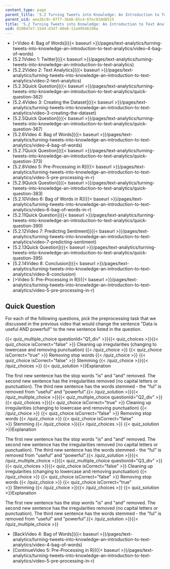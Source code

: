 ```yaml
---
content_type: page
parent_title: '5.2 Turning Tweets into Knowledge: An Introduction to Text Analytics'
parent_uid: aea3bc9c-07f7-3648-65c4-6fec93dd8515
title: '5.2 Turning Tweets into Knowledge: An Introduction to Text Analytics'
uid: 820047e7-15d4-d347-40e0-11a49546196a
---
```


*   [\<Video 4: Bag of Words]({{< baseurl >}}/pages/text-analytics/turning-tweets-into-knowledge-an-introduction-to-text-analytics/video-4-bag-of-words)
*   [5.2.1Video 1: Twitter]({{< baseurl >}}/pages/text-analytics/turning-tweets-into-knowledge-an-introduction-to-text-analytics)
*   [5.2.2Video 2: Text Analytics]({{< baseurl >}}/pages/text-analytics/turning-tweets-into-knowledge-an-introduction-to-text-analytics/video-2-text-analytics)
*   [5.2.3Quick Question]({{< baseurl >}}/pages/text-analytics/turning-tweets-into-knowledge-an-introduction-to-text-analytics/quick-question-362)
*   [5.2.4Video 3: Creating the Dataset]({{< baseurl >}}/pages/text-analytics/turning-tweets-into-knowledge-an-introduction-to-text-analytics/video-3-creating-the-dataset)
*   [5.2.5Quick Question]({{< baseurl >}}/pages/text-analytics/turning-tweets-into-knowledge-an-introduction-to-text-analytics/quick-question-367)
*   [5.2.6Video 4: Bag of Words]({{< baseurl >}}/pages/text-analytics/turning-tweets-into-knowledge-an-introduction-to-text-analytics/video-4-bag-of-words)
*   [5.2.7Quick Question]({{< baseurl >}}/pages/text-analytics/turning-tweets-into-knowledge-an-introduction-to-text-analytics/quick-question-373)
*   [5.2.8Video 5: Pre-Processing in R]({{< baseurl >}}/pages/text-analytics/turning-tweets-into-knowledge-an-introduction-to-text-analytics/video-5-pre-processing-in-r)
*   [5.2.9Quick Question]({{< baseurl >}}/pages/text-analytics/turning-tweets-into-knowledge-an-introduction-to-text-analytics/quick-question-383)
*   [5.2.10Video 6: Bag of Words in R]({{< baseurl >}}/pages/text-analytics/turning-tweets-into-knowledge-an-introduction-to-text-analytics/video-6-bag-of-words-in-r)
*   [5.2.11Quick Question]({{< baseurl >}}/pages/text-analytics/turning-tweets-into-knowledge-an-introduction-to-text-analytics/quick-question-390)
*   [5.2.12Video 7: Predicting Sentiment]({{< baseurl >}}/pages/text-analytics/turning-tweets-into-knowledge-an-introduction-to-text-analytics/video-7-predicting-sentiment)
*   [5.2.13Quick Question]({{< baseurl >}}/pages/text-analytics/turning-tweets-into-knowledge-an-introduction-to-text-analytics/quick-question-395)
*   [5.2.14Video 8: Conclusion]({{< baseurl >}}/pages/text-analytics/turning-tweets-into-knowledge-an-introduction-to-text-analytics/video-8-conclusion)
*   [\>Video 5: Pre-Processing in R]({{< baseurl >}}/pages/text-analytics/turning-tweets-into-knowledge-an-introduction-to-text-analytics/video-5-pre-processing-in-r)

Quick Question
--------------

For each of the following questions, pick the preprocessing task that we discussed in the previous video that would change the sentence "Data is useful AND powerful!" to the new sentence listed in the question.

{{< quiz_multiple_choice questionId="Q1_div" >}}{{< quiz_choices >}}{{< quiz_choice isCorrect="false" >}}&nbsp;Cleaning up irregularities (changing to lowercase and removing punctuation)&nbsp;{{< /quiz_choice >}}
{{< quiz_choice isCorrect="true" >}}&nbsp;Removing stop words&nbsp;{{< /quiz_choice >}}
{{< quiz_choice isCorrect="false" >}}&nbsp;Stemming&nbsp;{{< /quiz_choice >}}{{< /quiz_choices >}}
{{< quiz_solution >}}Explanation

The first new sentence has the stop words "is" and "and" removed. The second new sentence has the irregularities removed (no capital letters or punctuation). The third new sentence has the words stemmed - the "ful" is removed from "useful" and "powerful".{{< /quiz_solution >}}{{< /quiz_multiple_choice >}}{{< quiz_multiple_choice questionId="Q2_div" >}}{{< quiz_choices >}}{{< quiz_choice isCorrect="true" >}}&nbsp;Cleaning up irregularities (changing to lowercase and removing punctuation)&nbsp;{{< /quiz_choice >}}
{{< quiz_choice isCorrect="false" >}}&nbsp;Removing stop words&nbsp;{{< /quiz_choice >}}
{{< quiz_choice isCorrect="false" >}}&nbsp;Stemming&nbsp;{{< /quiz_choice >}}{{< /quiz_choices >}}
{{< quiz_solution >}}Explanation

The first new sentence has the stop words "is" and "and" removed. The second new sentence has the irregularities removed (no capital letters or punctuation). The third new sentence has the words stemmed - the "ful" is removed from "useful" and "powerful".{{< /quiz_solution >}}{{< /quiz_multiple_choice >}}{{< quiz_multiple_choice questionId="Q3_div" >}}{{< quiz_choices >}}{{< quiz_choice isCorrect="false" >}}&nbsp;Cleaning up irregularities (changing to lowercase and removing punctuation)&nbsp;{{< /quiz_choice >}}
{{< quiz_choice isCorrect="false" >}}&nbsp;Removing stop words&nbsp;{{< /quiz_choice >}}
{{< quiz_choice isCorrect="true" >}}&nbsp;Stemming&nbsp;{{< /quiz_choice >}}{{< /quiz_choices >}}
{{< quiz_solution >}}Explanation

The first new sentence has the stop words "is" and "and" removed. The second new sentence has the irregularities removed (no capital letters or punctuation). The third new sentence has the words stemmed - the "ful" is removed from "useful" and "powerful".{{< /quiz_solution >}}{{< /quiz_multiple_choice >}}

*   [BackVideo 4: Bag of Words]({{< baseurl >}}/pages/text-analytics/turning-tweets-into-knowledge-an-introduction-to-text-analytics/video-4-bag-of-words)
*   [ContinueVideo 5: Pre-Processing in R]({{< baseurl >}}/pages/text-analytics/turning-tweets-into-knowledge-an-introduction-to-text-analytics/video-5-pre-processing-in-r)